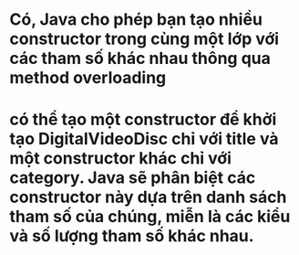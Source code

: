 
 # Có, Java cho phép bạn tạo nhiều constructor trong cùng một lớp với các tham số khác nhau thông qua method overloading
 # có thể tạo một constructor để khởi tạo DigitalVideoDisc chỉ với title và một constructor khác chỉ với category. Java sẽ phân biệt các constructor này dựa trên danh sách tham số của chúng, miễn là các kiểu và số lượng tham số khác nhau.